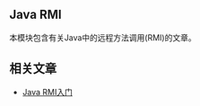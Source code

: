 ## Java RMI

本模块包含有关Java中的远程方法调用(RMI)的文章。

## 相关文章

+ [Java RMI入门](http://tu-yucheng.github.io/java/2023/07/03/java-rmi.html)